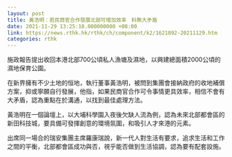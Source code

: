 ```yaml
---
layout: post
title: 黃浩明：若民商官合作發展北部可增加效率　料無大矛盾
date: 2021-11-29 13:25:18.000000000 +08:00
link: https://news.rthk.hk/rthk/ch/component/k2/1621892-20211129.htm
categories: rthk
---
```


施政報告提出收回本港北部700公頃私人漁塘及濕地，以興建總面積2000公頃的濕地保育公園。

在新界擁有不少土地的恒地，執行董事黃浩明，被問到集團會接納政府的收地補償方案，抑或寧願自行發展，他指，如果民商官合作可令事情更具效率，相信不會有大矛盾，認為重點在於溝通，以找到最佳處理方法。

黃浩明在一個論壇上，以大埔科學園入夜後欠缺人流為例，認為未來北部都會區的新田科技城，要具備可發揮創意的環境氛圍，和吸引人才來港的元素。

出席同一場合的瑞安集團主席羅康瑞說，新一代人對生活有要求，追求生活和工作之間的平衡，北部都會區成功與否，視乎能否做到生活協調，認為要有配套設施。
